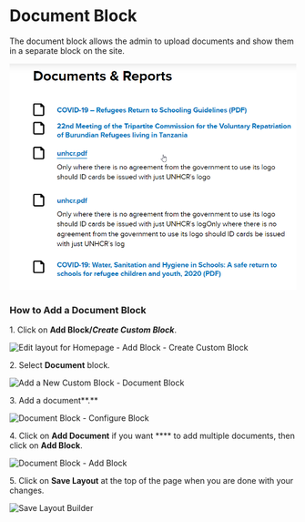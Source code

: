 # Document Block

The document block allows the admin to upload documents and show them in a separate block on the site.

![Document Block](<../../../../drupal-platform-docs/.gitbook/assets/chrome_cEV49PhH7V (1).png>)

### How to Add a Document Block <a href="#how-to-add-document-block" id="how-to-add-document-block"></a>

1\. Click on **Add Block/**_**Create Custom Block**_.

![Edit layout for Homepage - Add Block - Create Custom Block](https://869398115-files.gitbook.io/~/files/v0/b/gitbook-x-prod.appspot.com/o/spaces%2F-LMp_PWjEdZQrVE520s3%2Fuploads%2F1imSwmFVz4ekzIjydKB5%2FEdit%20layout%20for%20Homepage%20_%20Add%20Block%20-%20Create%20Custom%20Block.png?alt=media\&token=1061f961-5e2d-43de-a1fc-93c984e003c0)

2\. Select **Document** block.

![Add a New Custom Block - Document Block](https://1248377064-files.gitbook.io/~/files/v0/b/gitbook-x-prod.appspot.com/o/spaces%2F8luXzPWcw7psIQGFGhFR%2Fuploads%2FZbZrtvdMAQx65fBkRFWl%2Fimage.png?alt=media\&token=c4a56e01-5a5d-440f-8531-31f40481c29a)

3\. Add a document\*\*.\*\*

![Document Block - Configure Block](https://1248377064-files.gitbook.io/~/files/v0/b/gitbook-x-prod.appspot.com/o/spaces%2F8luXzPWcw7psIQGFGhFR%2Fuploads%2FOEpz3MkOwIcgx7p6JYy0%2Fimage.png?alt=media\&token=9bfc0a9c-3175-489b-b6ec-6a066358534a)

4\. Click on **Add Document** if you want \*\*\*\* to add multiple documents, then click on **Add Block**.

![Document Block - Add Block](https://1248377064-files.gitbook.io/~/files/v0/b/gitbook-x-prod.appspot.com/o/spaces%2F8luXzPWcw7psIQGFGhFR%2Fuploads%2FU6og4N4lLLD4JpzIyiGh%2Fimage.png?alt=media\&token=2eab06c9-2e8e-4a48-a4bb-c6ff2f958372)

5\. Click on **Save Layout** at the top of the page when you are done with your changes.

![Save Layout Builder](https://869398115-files.gitbook.io/~/files/v0/b/gitbook-x-prod.appspot.com/o/spaces%2F-LMp_PWjEdZQrVE520s3%2Fuploads%2FGIhytVWm1Sz2YuALd5iP%2FEdit%20layout%20for%20Homepage%20_%20Save%20Layout.png?alt=media\&token=71ec9038-cfaf-449d-ad8a-b3ba8c16692e)
